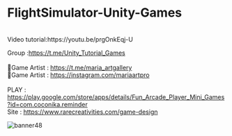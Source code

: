 # FlightSimulator-Unity-Games
<br />
Video tutorial:https://youtu.be/prgOnkEqj-U <br />

Group :https://t.me/Unity_Tutorial_Games<br /><br />
🎨Game Artist : https://t.me/maria_artgallery<br />
🎨Game Artist : https://instagram.com/mariaartpro  <br /><br />
PLAY : https://play.google.com/store/apps/details/Fun_Arcade_Player_Mini_Games?id=com.coconika.reminder<br />
Site : https://www.rarecreativities.com/game-design <br />


![banner48](https://user-images.githubusercontent.com/83016119/221434549-561c037e-ecb0-4f3c-92a0-914be5d3bf05.png)
